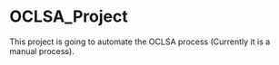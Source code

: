 # OCLSA_Project
This project is going to automate the OCLSA process (Currently it is a manual process).
